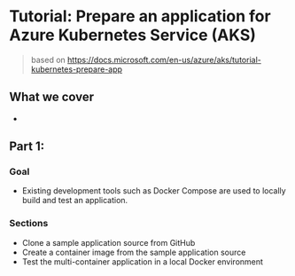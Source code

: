 # Tutorial: Prepare an application for Azure Kubernetes Service (AKS)

> based on https://docs.microsoft.com/en-us/azure/aks/tutorial-kubernetes-prepare-app

## What we cover
- 

## Part 1: 

### Goal
- Existing development tools such as Docker Compose are used to locally build and test an application. 

### Sections
- Clone a sample application source from GitHub
- Create a container image from the sample application source
- Test the multi-container application in a local Docker environment

```


```